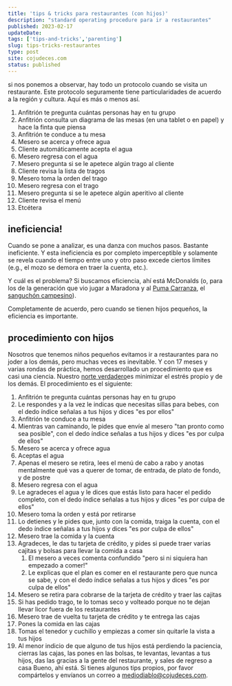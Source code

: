 ```yaml
---
title: 'tips & tricks para restaurantes (con hijos)'
description: "standard operating procedure para ir a restaurantes"
published: 2023-02-17
updateDate:
tags: ['tips-and-tricks','parenting']
slug: tips-tricks-restaurantes
type: post
site: cojudeces.com
status: published
---
```

si nos ponemos a observar, hay todo un protocolo cuando se visita un restaurante. Este protocolo seguramente tiene particularidades de acuerdo a la región y cultura. Aquí es más o menos así.

1. Anfitrión te pregunta cuántas personas hay en tu grupo
2. Anfitrión consulta un diagrama de las mesas (en una tablet o en papel) y hace la finta que piensa
3. Anfitrión te conduce a tu mesa
4. Mesero se acerca y ofrece agua
5. Cliente automáticamente acepta el agua
6. Mesero regresa con el agua
7. Mesero pregunta si se le apetece algún trago al cliente
8. Cliente revisa la lista de tragos
9. Mesero toma la orden del trago
10. Mesero regresa con el trago
11. Mesero pregunta si se le apetece algún aperitivo al cliente
12. Cliente revisa el menú
13. Etcétera

## ineficiencia!

Cuando se pone a analizar, es una danza con muchos pasos. Bastante ineficiente. Y esta ineficiencia es por completo imperceptible y solamente se revela cuando el tiempo entre uno y otro paso excede ciertos límites (e.g., el mozo se demora en traer la cuenta, etc.).

Y cuál es el problema? Si buscamos eficiencia, ahí está McDonalds (o, para los de la generación que vio jugar a Maradona y al [Puma Carranza](https://es.wikipedia.org/wiki/Jos%C3%A9_Luis_Carranza), el [sanguchón campesino](https://sanguchoncampesino.pe/nosotros/)).

Completamente de acuerdo, pero cuando se tienen hijos pequeños, la eficiencia es importante.

## procedimiento con hijos

Nosotros que tenemos niños pequeños evitamos ir a restaurantes para no joder a los demás, pero muchas veces es inevitable. Y con 17 meses y varias rondas de práctica, hemos desarrollado un procedimiento que es casi una ciencia.
Nuestro [norte verdadero](https://es.m.wikipedia.org/wiki/Norte_verdadero)es minimizar el estrés propio y de los demás.
El procedimiento es el siguiente:

1. Anfitrión te pregunta cuántas personas hay en tu grupo
2. Le respondes y a la vez le indicas que necesitas sillas para bebes, con el dedo índice señalas a tus hijos y dices "es por ellos"
3. Anfitrión te conduce a tu mesa
4. Mientras van caminando, le pides que envíe al mesero "tan pronto como sea posible", con el dedo índice señalas a tus hijos y dices "es por culpa de ellos"
5. Mesero se acerca y ofrece agua
6. Aceptas el agua
7. Apenas el mesero se retira, lees el menú de cabo a rabo y anotas mentalmente qué vas a querer de tomar, de entrada, de plato de fondo, y de postre
8. Mesero regresa con el agua
9. Le agradeces el agua y le dices que estás listo para hacer el pedido completo, con el dedo índice señalas a tus hijos y dices "es por culpa de ellos"
10. Mesero toma la orden y está por retirarse
11. Lo detienes y le pides que, junto con la comida, traiga la cuenta, con el dedo índice señalas a tus hijos y dices "es por culpa de ellos"
12. Mesero trae la comida y la cuenta
13. Agradeces, le das tu tarjeta de crédito, y pides si puede traer varias cajitas y bolsas para llevar la comida a casa
    1. El mesero a veces comenta confundido "pero si ni siquiera han empezado a comer!"
    2. Le explicas que el plan es comer en el restaurante pero que nunca se sabe, y con el dedo índice señalas a tus hijos y dices "es por culpa de ellos"
14. Mesero se retira para cobrarse de la tarjeta de crédito y traer las cajitas
15. Si has pedido trago, te lo tomas seco y volteado porque no te dejan llevar licor fuera de los restaurantes
16. Mesero trae de vuelta tu tarjeta de crédito y te entrega las cajas
17. Pones la comida en las cajas
18. Tomas el tenedor y cuchillo y empiezas a comer sin quitarle la vista a tus hijos
19. Al menor indicio de que alguno de tus hijos está perdiendo la paciencia, cierras las cajas, las pones en las bolsas, te levantas, levantas a tus hijos, das las gracias a la gente del restaurante, y sales de regreso a casa
    Bueno, ahí está. Si tienes algunos tips propios, por favor compártelos y envíanos un correo a mediodiablo@cojudeces.com.
